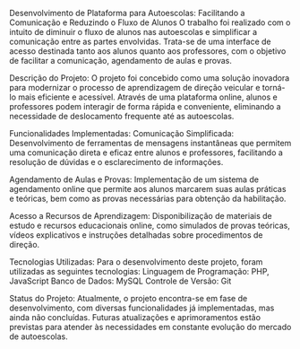 Desenvolvimento de Plataforma para Autoescolas: Facilitando a Comunicação e Reduzindo o Fluxo de Alunos
O trabalho foi realizado com o intuito de diminuir o fluxo de alunos nas autoescolas e simplificar a comunicação entre as partes envolvidas. Trata-se de uma interface de acesso destinada tanto aos alunos quanto aos professores,
com o objetivo de facilitar a comunicação, agendamento de aulas e provas.

Descrição do Projeto:
  O projeto foi concebido como uma solução inovadora para modernizar o processo de aprendizagem de direção veicular e torná-lo mais eficiente e acessível. Através de uma plataforma online, alunos e professores podem interagir de forma rápida e conveniente, eliminando a necessidade de deslocamento frequente até as autoescolas.

Funcionalidades Implementadas:
  Comunicação Simplificada:
    Desenvolvimento de ferramentas de mensagens instantâneas que permitem uma comunicação direta e eficaz entre alunos e professores, facilitando a resolução de dúvidas e o esclarecimento de informações.

  Agendamento de Aulas e Provas:
    Implementação de um sistema de agendamento online que permite aos alunos marcarem suas aulas práticas e teóricas, bem como as provas necessárias para obtenção da habilitação.

  Acesso a Recursos de Aprendizagem:
    Disponibilização de materiais de estudo e recursos educacionais online, como simulados de provas teóricas, vídeos explicativos e instruções detalhadas sobre procedimentos de direção.

  Tecnologias Utilizadas:
    Para o desenvolvimento deste projeto, foram utilizadas as seguintes tecnologias:
      Linguagem de Programação: PHP, JavaScript
      Banco de Dados: MySQL
      Controle de Versão: Git

Status do Projeto:
  Atualmente, o projeto encontra-se em fase de desenvolvimento, com diversas funcionalidades já implementadas, mas ainda não concluídas.
  Futuras atualizações e aprimoramentos estão previstas para atender às necessidades em constante evolução do mercado de autoescolas.
